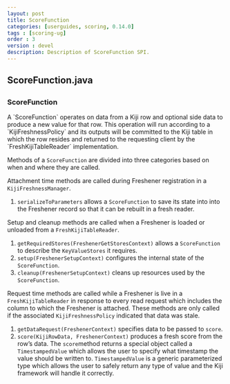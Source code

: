 ```yaml
---
layout: post
title: ScoreFunction
categories: [userguides, scoring, 0.14.0]
tags : [scoring-ug]
order : 3
version : devel
description: Description of ScoreFunction SPI.
---
```


<div id="accordion-container">
  <h2 class="accordion-header"> ScoreFunction.java </h2>
    <div class="accordion-content">
    <script src="http://gist-it.appspot.com/github/kijiproject/kiji-scoring/raw/kiji-scoring-root-0.14.0/src/main/java/org/kiji/scoring/ScoreFunction.java"> </script>
  </div>
</div>

<h3 style="margin-top:0px;padding-top:10px;"> ScoreFunction </h3>
A `ScoreFunction` operates on data from a Kiji row and optional side data to produce a new value for that row. This operation will run according to a `KijiFreshnessPolicy` and its outputs will be committed to the Kiji table in which the row resides and returned to the requesting client by the `FreshKijiTableReader` implementation.

Methods of a `ScoreFunction` are divided into three categories based on when and where they are called.

Attachment time methods are called during Freshener registration in a `KijiFreshnessManager`.

1. `serializeToParameters` allows a `ScoreFunction` to save its state into into the Freshener record so that it can be rebuilt in a fresh reader.

Setup and cleanup methods are called when a Freshener is loaded or unloaded from a `FreshKijiTableReader`.

1. `getRequiredStores(FreshenerGetStoresContext)` allows a `ScoreFunction` to describe the `KeyValueStores` it requires.
2. `setup(FreshenerSetupContext)` configures the internal state of the `ScoreFunction`.
3. `cleanup(FreshenerSetupContext)` cleans up resources used by the `ScoreFunction`.

Request time methods are called while a Freshener is live in a `FreshKijiTableReader` in response to every read request which includes the column to which the Freshener is attached. These methods are only called if the associated `KijiFreshnessPolicy` indicated that data was stale.

1. `getDataRequest(FreshenerContext)` specifies data to be passed to `score`.
2. `score(KijiRowData, FreshenerContext)` produces a fresh score from the row’s data. The `score`method returns a special object called a `TimestampedValue` which allows the user to specify what timestamp the value should be written to. `TimestampedValue` is a generic parameterized type which allows the user to safely return any type of value and the Kiji framework will handle it correctly.

